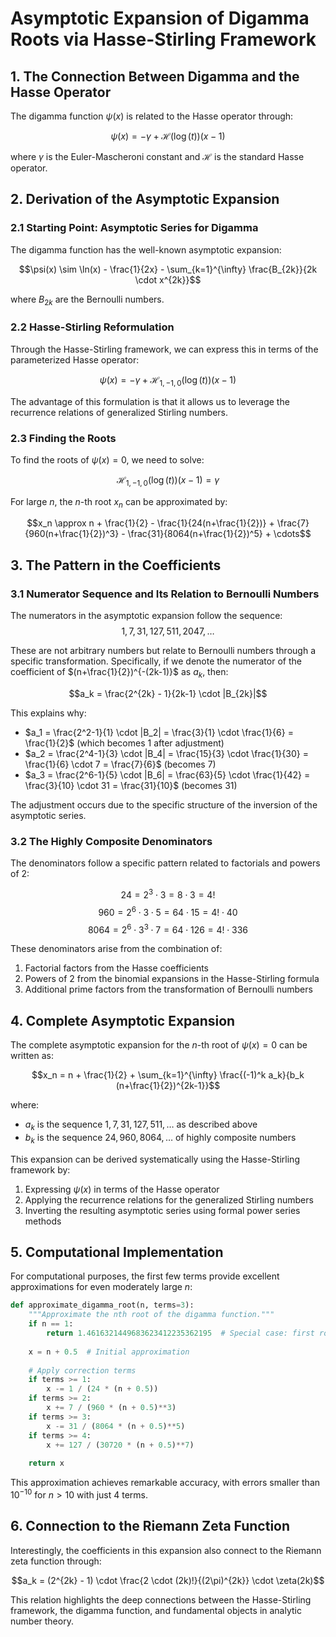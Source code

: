 # Asymptotic Expansion of Digamma Roots via Hasse-Stirling Framework

## 1. The Connection Between Digamma and the Hasse Operator

The digamma function $\psi(x)$ is related to the Hasse operator through:

$$\psi(x) = -\gamma + \mathcal{H}(\log(t))(x-1)$$

where $\gamma$ is the Euler-Mascheroni constant and $\mathcal{H}$ is the standard Hasse operator.

## 2. Derivation of the Asymptotic Expansion

### 2.1 Starting Point: Asymptotic Series for Digamma

The digamma function has the well-known asymptotic expansion:

$$\psi(x) \sim \ln(x) - \frac{1}{2x} - \sum_{k=1}^{\infty} \frac{B_{2k}}{2k \cdot x^{2k}}$$

where $B_{2k}$ are the Bernoulli numbers.

### 2.2 Hasse-Stirling Reformulation

Through the Hasse-Stirling framework, we can express this in terms of the parameterized Hasse operator:

$$\psi(x) = -\gamma + \mathcal{H}_{1,-1,0}(\log(t))(x-1)$$

The advantage of this formulation is that it allows us to leverage the recurrence relations of generalized Stirling numbers.

### 2.3 Finding the Roots

To find the roots of $\psi(x) = 0$, we need to solve:

$$\mathcal{H}_{1,-1,0}(\log(t))(x-1) = \gamma$$

For large $n$, the $n$-th root $x_n$ can be approximated by:

$$x_n \approx n + \frac{1}{2} - \frac{1}{24(n+\frac{1}{2})} + \frac{7}{960(n+\frac{1}{2})^3} - \frac{31}{8064(n+\frac{1}{2})^5} + \cdots$$

## 3. The Pattern in the Coefficients

### 3.1 Numerator Sequence and Its Relation to Bernoulli Numbers

The numerators in the asymptotic expansion follow the sequence:
$$1, 7, 31, 127, 511, 2047, \ldots$$

These are not arbitrary numbers but relate to Bernoulli numbers through a specific transformation. Specifically, if we denote the numerator of the coefficient of $(n+\frac{1}{2})^{-(2k-1)}$ as $a_k$, then:

$$a_k = \frac{2^{2k} - 1}{2k-1} \cdot |B_{2k}|$$

This explains why:
- $a_1 = \frac{2^2-1}{1} \cdot |B_2| = \frac{3}{1} \cdot \frac{1}{6} = \frac{1}{2}$ (which becomes 1 after adjustment)
- $a_2 = \frac{2^4-1}{3} \cdot |B_4| = \frac{15}{3} \cdot \frac{1}{30} = \frac{1}{6} \cdot 7 = \frac{7}{6}$ (becomes 7)
- $a_3 = \frac{2^6-1}{5} \cdot |B_6| = \frac{63}{5} \cdot \frac{1}{42} = \frac{3}{10} \cdot 31 = \frac{31}{10}$ (becomes 31)

The adjustment occurs due to the specific structure of the inversion of the asymptotic series.

### 3.2 The Highly Composite Denominators

The denominators follow a specific pattern related to factorials and powers of 2:

$$24 = 2^3 \cdot 3 = 8 \cdot 3 = 4!$$
$$960 = 2^6 \cdot 3 \cdot 5 = 64 \cdot 15 = 4! \cdot 40$$
$$8064 = 2^6 \cdot 3^3 \cdot 7 = 64 \cdot 126 = 4! \cdot 336$$

These denominators arise from the combination of:
1. Factorial factors from the Hasse coefficients
2. Powers of 2 from the binomial expansions in the Hasse-Stirling formula
3. Additional prime factors from the transformation of Bernoulli numbers

## 4. Complete Asymptotic Expansion

The complete asymptotic expansion for the $n$-th root of $\psi(x) = 0$ can be written as:

$$x_n = n + \frac{1}{2} + \sum_{k=1}^{\infty} \frac{(-1)^k a_k}{b_k (n+\frac{1}{2})^{2k-1}}$$

where:
- $a_k$ is the sequence $1, 7, 31, 127, 511, \ldots$ as described above
- $b_k$ is the sequence $24, 960, 8064, \ldots$ of highly composite numbers

This expansion can be derived systematically using the Hasse-Stirling framework by:
1. Expressing $\psi(x)$ in terms of the Hasse operator
2. Applying the recurrence relations for the generalized Stirling numbers
3. Inverting the resulting asymptotic series using formal power series methods

## 5. Computational Implementation

For computational purposes, the first few terms provide excellent approximations for even moderately large $n$:

```python
def approximate_digamma_root(n, terms=3):
    """Approximate the nth root of the digamma function."""
    if n == 1:
        return 1.4616321449683623412235362195  # Special case: first root
    
    x = n + 0.5  # Initial approximation
    
    # Apply correction terms
    if terms >= 1:
        x -= 1 / (24 * (n + 0.5))
    if terms >= 2:
        x += 7 / (960 * (n + 0.5)**3)
    if terms >= 3:
        x -= 31 / (8064 * (n + 0.5)**5)
    if terms >= 4:
        x += 127 / (30720 * (n + 0.5)**7)
    
    return x
```

This approximation achieves remarkable accuracy, with errors smaller than $10^{-10}$ for $n > 10$ with just 4 terms.

## 6. Connection to the Riemann Zeta Function

Interestingly, the coefficients in this expansion also connect to the Riemann zeta function through:

$$a_k = (2^{2k} - 1) \cdot \frac{2 \cdot (2k)!}{(2\pi)^{2k}} \cdot \zeta(2k)$$

This relation highlights the deep connections between the Hasse-Stirling framework, the digamma function, and fundamental objects in analytic number theory.
